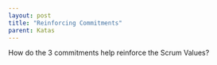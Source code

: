 ```yaml
---
layout: post
title: "Reinforcing Commitments"
parent: Katas
---
```

How do the 3 commitments help reinforce the Scrum Values?
